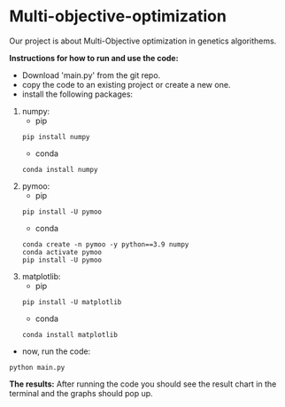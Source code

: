 # Multi-objective-optimization

Our project is about Multi-Objective optimization in genetics algorithems.

**Instructions for how to run and use the code:**
- Download 'main.py' from the git repo.
- copy the code to an existing project or create a new one.
- install the following packages: 
1.   numpy:
     - pip
     ```
     pip install numpy
     ```
     - conda
     ```
     conda install numpy
     ```
2.   pymoo:
     - pip
     ```
     pip install -U pymoo
     ```
     - conda
     ```
     conda create -n pymoo -y python==3.9 numpy
     conda activate pymoo
     pip install -U pymoo
     ```
3.  matplotlib:
    - pip
     ```
     pip install -U matplotlib
     ```
     - conda
     ```
     conda install matplotlib
     ```
- now, run the code:
```
python main.py
```

**The results:**
After running the code you should see the result chart in the terminal and the graphs should pop up.
